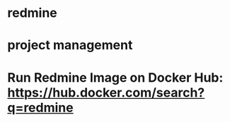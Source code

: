 # redmine
# project management
# Run Redmine Image on Docker Hub: https://hub.docker.com/search?q=redmine
